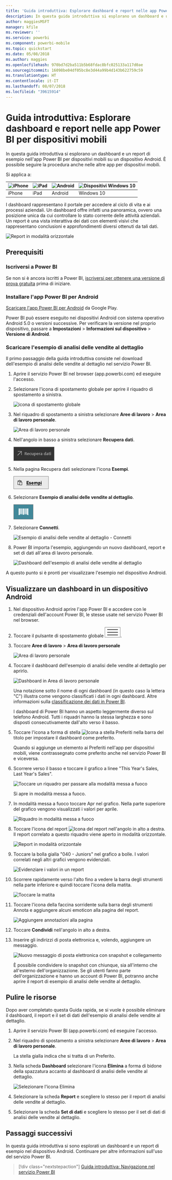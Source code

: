 ```yaml
---
title: 'Guida introduttiva: Esplorare dashboard e report nelle app Power BI per dispositivi mobili'
description: In questa guida introduttiva si esplorano un dashboard e un report di esempio nelle app Power BI per dispositivi mobili.
author: maggiesMSFT
manager: kfile
ms.reviewer: ''
ms.service: powerbi
ms.component: powerbi-mobile
ms.topic: quickstart
ms.date: 05/08/2018
ms.author: maggies
ms.openlocfilehash: 970bd7d2ba511b5b68fdac8bfc025133a117d0ae
ms.sourcegitcommit: 16098be04df05bc8e3d44a99b4d143b622759c59
ms.translationtype: HT
ms.contentlocale: it-IT
ms.lasthandoff: 08/07/2018
ms.locfileid: "39615914"
---
```

# <a name="quickstart-explore-dashboards-and-reports-in-the-power-bi-mobile-apps"></a>Guida introduttiva: Esplorare dashboard e report nelle app Power BI per dispositivi mobili
In questa guida introduttiva si esplorano un dashboard e un report di esempio nell'app Power BI per dispositivi mobili su un dispositivo Android. È possibile seguire la procedura anche nelle altre app per dispositivi mobili. 

Si applica a:

| ![iPhone](media/mobile-apps-quickstart-view-dashboard-report/iphone-logo-30-px.png) | ![iPad](media/mobile-apps-quickstart-view-dashboard-report/ipad-logo-30-px.png) | ![Android](media/mobile-apps-quickstart-view-dashboard-report/android-logo-30-px.png) | ![Dispositivi Windows 10](media/mobile-apps-quickstart-view-dashboard-report/win-10-logo-30-px.png) |
|:--- |:--- |:--- |:--- |
| iPhone | iPad | Android | Windows 10 |

I dashboard rappresentano il portale per accedere al ciclo di vita e ai processi aziendali. Un dashboard offre infatti una panoramica, ovvero una posizione unica da cui controllare lo stato corrente delle attività aziendali. Un report è una vista interattiva dei dati con elementi visivi che rappresentano conclusioni e approfondimenti diversi ottenuti da tali dati. 

![Report in modalità orizzontale](media/mobile-apps-quickstart-view-dashboard-report/power-bi-android-quickstart-report.png)

## <a name="prerequisites"></a>Prerequisiti

### <a name="sign-up-for-power-bi"></a>Iscriversi a Power BI
Se non si è ancora iscritti a Power BI, [iscriversi per ottenere una versione di prova gratuita](https://app.powerbi.com/signupredirect?pbi_source=web) prima di iniziare.

### <a name="install-the-power-bi-for-android-app"></a>Installare l'app Power BI per Android
[Scaricare l'app Power BI per Android](http://go.microsoft.com/fwlink/?LinkID=544867) da Google Play.

Power BI può essere eseguito nei dispositivi Android con sistema operativo Android 5.0 o versioni successive. Per verificare la versione nel proprio dispositivo, passare a **Impostazioni** > **Informazioni sul dispositivo** > **Versione di Android**.

### <a name="download-the-retail-analysis-sample"></a>Scaricare l'esempio di analisi delle vendite al dettaglio
Il primo passaggio della guida introduttiva consiste nel download dell'esempio di analisi delle vendite al dettaglio nel servizio Power BI.

1. Aprire il servizio Power BI nel browser (app.powerbi.com) ed eseguire l'accesso.

1. Selezionare l'icona di spostamento globale per aprire il riquadro di spostamento a sinistra.

    ![icona di spostamento globale](media/mobile-apps-quickstart-view-dashboard-report/power-bi-android-quickstart-global-nav-icon.png)

2. Nel riquadro di spostamento a sinistra selezionare **Aree di lavoro** > **Area di lavoro personale**.

    ![Area di lavoro personale](media/mobile-apps-quickstart-view-dashboard-report/power-bi-android-quickstart-my-workspace.png)

3. Nell'angolo in basso a sinistra selezionare **Recupera dati**.
   
    ![Recupera dati](media/mobile-apps-quickstart-view-dashboard-report/power-bi-get-data.png)

3. Nella pagina Recupera dati selezionare l'icona **Esempi**.
   
   ![Icona Esempi](media/mobile-apps-quickstart-view-dashboard-report/power-bi-samples-icon.png)

4. Selezionare **Esempio di analisi delle vendite al dettaglio**.
 
    ![Retail Analysis Sample](media/mobile-apps-quickstart-view-dashboard-report/power-bi-rs.png)
 
8. Selezionare **Connetti**.  
  
   ![Esempio di analisi delle vendite al dettaglio - Connetti](media/mobile-apps-quickstart-view-dashboard-report/retail16.png)
   
5. Power BI importa l'esempio, aggiungendo un nuovo dashboard, report e set di dati all'area di lavoro personale.
   
   ![Dashboard dell'esempio di analisi delle vendite al dettaglio](media/mobile-apps-quickstart-view-dashboard-report/power-bi-service-opportunity-sample.png)

A questo punto si è pronti per visualizzare l'esempio nel dispositivo Android.

## <a name="view-a-dashboard-on-your-android-device"></a>Visualizzare un dashboard in un dispositivo Android
1. Nel dispositivo Android aprire l'app Power BI e accedere con le credenziali dell'account Power BI, le stesse usate nel servizio Power BI nel browser.

1.  Toccare il pulsante di spostamento globale ![pulsante di spostamento globale](media/mobile-ipad-app-get-started/power-bi-iphone-global-nav-button.png).

2.  Toccare **Aree di lavoro** > **Area di lavoro personale**

    ![Area di lavoro personale](media/mobile-apps-quickstart-view-dashboard-report/power-bi-android-quickstart-workspaces.png)

3. Toccare il dashboard dell'esempio di analisi delle vendite al dettaglio per aprirlo.
 
    ![Dashboard in Area di lavoro personale](media/mobile-apps-quickstart-view-dashboard-report/power-bi-android-quickstart-open-retail.png)
   
    Una notazione sotto il nome di ogni dashboard (in questo caso la lettera "C") illustra come vengono classificati i dati in ogni dashboard. Altre informazioni sulla [classificazione dei dati in Power BI](service-data-classification.md).

    I dashboard di Power BI hanno un aspetto leggermente diverso sul telefono Android. Tutti i riquadri hanno la stessa larghezza e sono disposti consecutivamente dall'alto verso il basso.

4. Toccare l'icona a forma di stella ![Icona a stella Preferiti](media/mobile-apps-quickstart-view-dashboard-report/power-bi-android-quickstart-favorite-icon.png) nella barra del titolo per impostare il dashboard come preferito.

    Quando si aggiunge un elemento ai Preferiti nell'app per dispositivi mobili, viene contrassegnato come preferito anche nel servizio Power BI e viceversa.

4. Scorrere verso il basso e toccare il grafico a linee "This Year's Sales, Last Year's Sales".

    ![Toccare un riquadro per passare alla modalità messa a fuoco](media/mobile-apps-quickstart-view-dashboard-report/power-bi-android-quickstart-tap-tile-fave.png)

    Si apre in modalità messa a fuoco.

7. In modalità messa a fuoco toccare Apr nel grafico. Nella parte superiore del grafico vengono visualizzati i valori per aprile.

    ![Riquadro in modalità messa a fuoco](media/mobile-apps-quickstart-view-dashboard-report/power-bi-android-quickstart-tile-focus.png)

8. Toccare l'icona del report ![Icona del report](media/mobile-apps-quickstart-view-dashboard-report/power-bi-android-quickstart-report-icon.png) nell'angolo in alto a destra. Il report correlato a questo riquadro viene aperto in modalità orizzontale.

    ![Report in modalità orizzontale](media/mobile-apps-quickstart-view-dashboard-report/power-bi-android-quickstart-report.png)

9. Toccare la bolla gialla "040 - Juniors" nel grafico a bolle. I valori correlati negli altri grafici vengono evidenziati. 

    ![Evidenziare i valori in un report](media/mobile-apps-quickstart-view-dashboard-report/power-bi-android-quickstart-cross-highlight.png)

10. Scorrere rapidamente verso l'alto fino a vedere la barra degli strumenti nella parte inferiore e quindi toccare l'icona della matita.

    ![Toccare la matita](media/mobile-apps-quickstart-view-dashboard-report/power-bi-android-quickstart-tap-pencil.png)

11. Toccare l'icona della faccina sorridente sulla barra degli strumenti Annota e aggiungere alcuni emoticon alla pagina del report.
 
    ![Aggiungere annotazioni alla pagina](media/mobile-apps-quickstart-view-dashboard-report/power-bi-android-quickstart-annotate.png)

12. Toccare **Condividi** nell'angolo in alto a destra.

1. Inserire gli indirizzi di posta elettronica e, volendo, aggiungere un messaggio.  

    ![Nuovo messaggio di posta elettronica con snapshot e collegamento](media/mobile-apps-quickstart-view-dashboard-report/power-bi-android-quickstart-send-snapshot.png)

    È possibile condividere lo snapshot con chiunque, sia all'interno che all'esterno dell'organizzazione. Se gli utenti fanno parte dell'organizzazione e hanno un account di Power BI, potranno anche aprire il report di esempio di analisi delle vendite al dettaglio.

## <a name="clean-up-resources"></a>Pulire le risorse

Dopo aver completato questa Guida rapida, se si vuole è possibile eliminare il dashboard, il report e il set di dati dell'esempio di analisi delle vendite al dettaglio.

1. Aprire il servizio Power BI (app.powerbi.com) ed eseguire l'accesso.

2. Nel riquadro di spostamento a sinistra selezionare **Aree di lavoro** > **Area di lavoro personale**.

    La stella gialla indica che si tratta di un Preferito.

3. Nella scheda **Dashboard** selezionare l'icona **Elimina** a forma di bidone della spazzatura accanto al dashboard di analisi delle vendite al dettaglio.

    ![Selezionare l'icona Elimina](media/mobile-apps-quickstart-view-dashboard-report/power-bi-android-quickstart-delete-retail.png)

4. Selezionare la scheda **Report** e scegliere lo stesso per il report di analisi delle vendite al dettaglio.

5. Selezionare la scheda **Set di dati** e scegliere lo stesso per il set di dati di analisi delle vendite al dettaglio.


## <a name="next-steps"></a>Passaggi successivi

In questa guida introduttiva si sono esplorati un dashboard e un report di esempio nel dispositivo Android. Continuare per altre informazioni sull'uso del servizio Power BI. 

> [!div class="nextstepaction"]
> [Guida introduttiva: Navigazione nel servizio Power BI](service-the-new-power-bi-experience.md)

